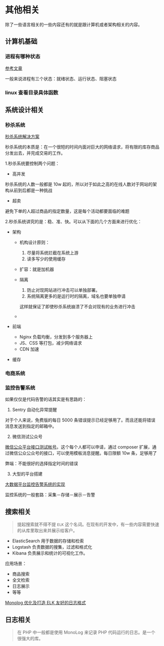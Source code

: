 # 其他相关

除了一些语言相关的一些内容还有的就是跟计算机或者架构相关的内容。

## 计算机基础

### 进程有哪种状态

[参考文章](https://blog.csdn.net/u012824097/article/details/52058395)

一般来说进程有三个状态：就绪状态、运行状态、阻塞状态

### linux 查看目录具体函数

## 系统设计相关

### 秒杀系统

[秒杀系统解决方案](https://hacpai.com/article/1513577841972)

秒杀系统的本质是：在一个很短的时间内面对巨大的网络请求，将有限的库存商品分发出去，并完成交易的工作。

1.秒杀系统要控制两个问题：

- 高并发

秒杀系统的人数一般都是 10w 起的，所以对于如此之高的在线人数对于网站的架构从前到后都是一种挑战

- 超卖

避免下单的人超过商品的指定数量，这是每个活动都要面临的难题

2.秒杀系统讲究的是：稳、准、快。可以从下面的几个方面来进行优化：

- 架构
  - 机构设计原则：
    1. 尽量将系统拦截在系统上游
    2. 读多写少的使用缓存
  - 扩容：就是加机器
  - 隔离
    1. 防止对现网站进行冲击可以单独部署。
    2. 系统隔离更多的是运行时的隔离，域名也要单独申请

    这样就保证了即使秒杀系统崩溃了不会对现有的业务进行冲击
  - 

- 前端
  - Nginx 负载均衡，分发到多个服务器上
  - JS、CSS 等打包，减少网络请求
  - CDN 加速

- 缓存

### 电商系统

### 监控告警系统

如果仅仅是代码告警的话其实是有思路的：

1. Sentry 自动化异常提醒

对于个人来说，免费版的每日 5000 条错误提示已经足够用了。而且还能将错误消息发送到指定的邮箱中。

2. 微信测试公众号

[微信公众平台接口测试帐号](https://mp.weixin.qq.com/debug/cgi-bin/sandbox?t=sandbox/login)。这个每个人都可以申请，通过 composer 扩展，通过微信公众公众号的接口，可以使用模板消息提醒。每日限额 10w 条，足够用了

弊端：不能很好的选择指定时间的错误

3. 大型的平台搭建

[大数据平台监控告警系统的实现](https://zhuanlan.zhihu.com/p/27382099)

监控系统的一般套路：采集－存储－展示－告警

## 搜索相关

> 提起搜索就不得不提 `ELK` 这个名词。在现有的开发中，有一些内容需要快速的从库里取出来并展示给客户。

- ElasticSearch 用于数据的存储和检索
- Logstash 负责数据的搜集，过滤和格式化
- Kibana 负责展示和统计的可视化工作。

应用场景：

- 商品搜索
- 全文检索
- 日志展示
- 等等

[Monolog 优化及打造 ELK 友好的日志格式
](https://learnku.com/articles/3567/monolog-optimization-and-elk-friendly-log-format)

## 日志相关

> 在 PHP 中一般都是使用 MonoLog 来记录 PHP 代码运行的日志。是一个很强大的库。